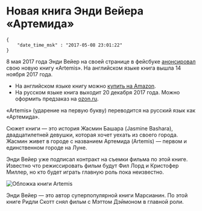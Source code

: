 # Новая книга Энди Вейера «Артемида»

```
{
    "date_time_msk" : "2017-05-08 23:01:22"
}
```

8 мая 2017 года Энди Вейер на своей странице в фейсбуке
[анонсировал](https://www.facebook.com/AndyWeirAuthor/posts/1211984152234208)
свою новую книгу «Artemis». На английском языке книга вышла 14 ноября 2017 года.

 * На английском языке книгу можно [купить на Amazon](https://www.amazon.com/Artemis-Andy-Weir-ebook/dp/B06ZZMYC4G/).
 * На русском языке книга выходит 20 декабря 2017 года. Можно оформить предзаказ на [ozon.ru](http://www.ozon.ru/context/detail/id/142800207/).

«Artemis» (ударение на первую букву) переводится на русский язык как «Артемида».

Сюжет книги — это история Жасмин Башара (Jasmine Bashara), двадцатилетней девушки,
которая хочет уехать из своего города. Жасмин живет в городе с названием Артемида (Artemis) —
первом и единственном городе на Луне.

Энди Вейер уже подписал контракт на съемки фильма по этой книге. Известно
что режиссировать фильм будут Фил Лорд и Кристофер Миллер, но кто будет играть главную роль пока неизвестно.

![Обложка книги Artemis](https://upload.bessarabov.ru/bessarabov/cAuHkgZ3dsigiVYkJzmysYotDT8.jpg)

Энди Вейер — это автор суперпопулярной книги Марсианин. По этой книге Ридли Скотт снял фильм
с Мэттом Дэймоном в главной роли.

